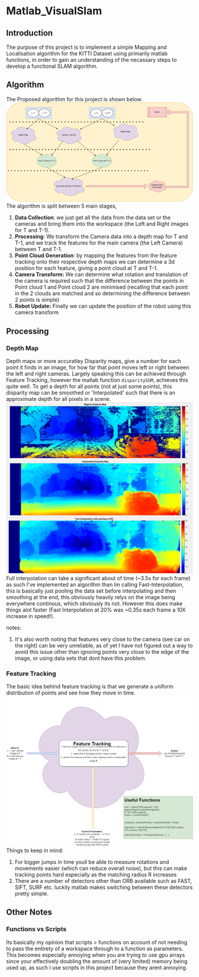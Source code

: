 # Matlab_VisualSlam

## Introduction

The purpose of this project is to implement a simple Mapping and Localisation algorithm for the KITTI Dataset using primarily matlab functions, in order to gain an understanding of the necassary steps to develop a functional SLAM algorithm.

## Algorithm
The Proposed algorithm for this project is shown below.
![alt text](https://github.com/Bill2107/Matlab_VisualSlam/blob/main/Planning/Algo.png?raw=true)
The algorithm is split between 5 main stages,
1. **Data Collection**: we just get all the data from the data set or the cameras and bring them into the workspace (the Left and Right images for T and T-1).
2. **Processing**: We transform the Camera data into a depth map for T and T-1, and we track the features for the main camera (the Left Camera) between T and T-1.
3. **Point Cloud Generation**: by mapping the features from the feature tracking onto their respective depth maps we can determine a 3d position for each feature, giving a point cloud at T and T-1.
4. **Camera Transform:** We can determine what rotation and translation of the camera is required such that the difference between the points in Point cloud 1 and Point cloud 2 are minimised (recalling that each point in the 2 clouds are matched and so determining the difference between 2 points is simple)
5. **Robot Update:** Finally we can update the position of the robot using this camera transform

## Processing
### Depth Map
Depth maps or more accuratley Disparity maps, give a number for each point it finds in an image, for how far that point moves left or right between the left and right cameras.
Largely speaking this can be achieved through Feature Tracking, however the matlab function `disparitySGM`, achieves this quite well.
To get a depth for all points (not at just some points), this disparity map can be smoothed or 'Interpolated' such that there is an approximate depth for all pixels in a scene.
![alt text](https://github.com/Bill2107/Matlab_VisualSlam/blob/main/Results/Interpolation/Interpolation_1.png?raw=true)
Full interpolation can take a significant about of time (~3.5s for each frame) as such I've implemented an algorithm than Im calling Fast-Interpolation, this is basically just pooling the data set before interpolating and then smoothing at the end, this obviously heavily relys on the image being everywhere continous, which obviously its not. However this does make things alot faster (Fast Interpolation at 20% was ~0.35s each frame a 10X increase in speed!).

notes:
1. It's also worth noting that features very close to the camera (see car on the right) can be very unreliable, as of yet I have not figured out a way to avoid this issue other than ignoring points very close to the edge of the image, or using data sets that dont have this problem.
### Feature Tracking
The basic idea behind feature tracking is that we generate a uniform distribution of points and see how they move in time.
![alt text](https://github.com/Bill2107/Matlab_VisualSlam/blob/main/Planning/FeatureTracking.png?raw=true)
Things to keep in mind:
1. For bigger jumps in time youll be able to measure rotations and movements easier (which can reduce overall noise), but this can make tracking points hard especially as the matching radius R increases
2. There are a number of detectors other than ORB available such as FAST, SIFT, SURF etc. luckily matlab makes switching between these detectors pretty simple.
 
## Other Notes
### Functions vs Scripts
Its basically my opinion that scripts > functions on account of not needing to pass the entirety of a workspace through to a function as parameters. This becomes especially annoying when you are trying to use gpu arrays since your effectively doubling the amount of (very limited) memory being used up, as such I use scripts in this project because they arent annoying.
